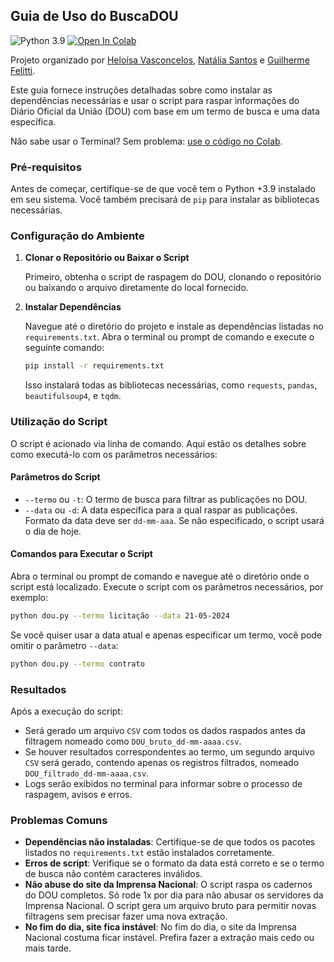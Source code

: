 ## Guia de Uso do BuscaDOU

![Python 3.9](https://img.shields.io/badge/python-%3E%3D3.9-blue)
[![Open In Colab](https://colab.research.google.com/assets/colab-badge.svg)](https://colab.research.google.com/drive/15mF8bDk223k_Rn3o-eQMMMWEvNlGsgqC?usp=sharing#scrollTo=UhvOUzCUb8Jf)

Projeto organizado por [Heloísa Vasconcelos](https://www.linkedin.com/in/helo%C3%ADsa-vasconcelos-552a00108/), [Natália Santos](https://www.linkedin.com/in/nataliamfsantos/) e [Guilherme Felitti](https://www.linkedin.com/in/guilhermefelitti/).

Este guia fornece instruções detalhadas sobre como instalar as dependências necessárias e usar o script para raspar informações do Diário Oficial da União (DOU) com base em um termo de busca e uma data específica.

Não sabe usar o Terminal? Sem problema: [use o código no Colab](https://colab.research.google.com/drive/15mF8bDk223k_Rn3o-eQMMMWEvNlGsgqC?usp=sharing#scrollTo=UhvOUzCUb8Jf).
### Pré-requisitos

Antes de começar, certifique-se de que você tem o Python +3.9 instalado em seu sistema. Você também precisará de `pip` para instalar as bibliotecas necessárias.

### Configuração do Ambiente

1. **Clonar o Repositório ou Baixar o Script**

   Primeiro, obtenha o script de raspagem do DOU, clonando o repositório ou baixando o arquivo diretamente do local fornecido.

2. **Instalar Dependências**

   Navegue até o diretório do projeto e instale as dependências listadas no `requirements.txt`. Abra o terminal ou prompt de comando e execute o seguinte comando:

   ```bash
   pip install -r requirements.txt
   ```

   Isso instalará todas as bibliotecas necessárias, como `requests`, `pandas`, `beautifulsoup4`, e `tqdm`.

### Utilização do Script

O script é acionado via linha de comando. Aqui estão os detalhes sobre como executá-lo com os parâmetros necessários:

#### Parâmetros do Script

- `--termo` ou `-t`: O termo de busca para filtrar as publicações no DOU.
- `--data` ou `-d`: A data específica para a qual raspar as publicações. Formato da data deve ser `dd-mm-aaa`. Se não especificado, o script usará o dia de hoje.

#### Comandos para Executar o Script

Abra o terminal ou prompt de comando e navegue até o diretório onde o script está localizado. Execute o script com os parâmetros necessários, por exemplo:

```bash
python dou.py --termo licitação --data 21-05-2024
```

Se você quiser usar a data atual e apenas especificar um termo, você pode omitir o parâmetro `--data`:

```bash
python dou.py --termo contrato
```

### Resultados

Após a execução do script:

- Será gerado um arquivo `CSV` com todos os dados raspados antes da filtragem nomeado como `DOU_bruto_dd-mm-aaaa.csv`.
- Se houver resultados correspondentes ao termo, um segundo arquivo `CSV` será gerado, contendo apenas os registros filtrados, nomeado `DOU_filtrado_dd-mm-aaaa.csv`.
- Logs serão exibidos no terminal para informar sobre o processo de raspagem, avisos e erros.

### Problemas Comuns

- **Dependências não instaladas**: Certifique-se de que todos os pacotes listados no `requirements.txt` estão instalados corretamente.
- **Erros de script**: Verifique se o formato da data está correto e se o termo de busca não contém caracteres inválidos.
- **Não abuse do site da Imprensa Nacional**: O script raspa os cadernos do DOU completos. Só rode 1x por dia para não abusar os servidores da Imprensa Nacional. O script gera um arquivo bruto para permitir novas filtragens sem precisar fazer uma nova extração.
- **No fim do dia, site fica instável**: No fim do dia, o site da Imprensa Nacional costuma ficar instável. Prefira fazer a extração mais cedo ou mais tarde.
